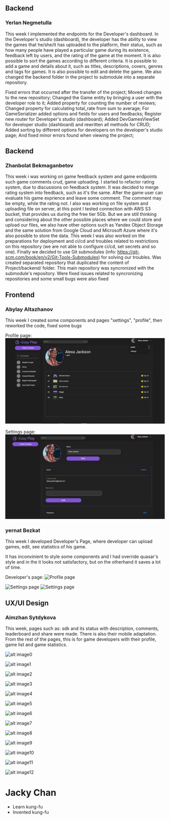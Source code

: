 
## Backend
### Yerlan Negmetulla

This week I implemented the endpoints for the Developer's dashboard. In the Developer's studio (dashboard), the developer has the ability to view the games that he/she/it has uploaded to the platform, their status, such as how many people have played a particular game during its existence, feedback left by users, and the rating of the game at the moment. It is also possible to sort the games according to different criteria. It is possible to add a game and details about it, such as titles, descriptions, covers, genres and tags for games. It is also possible to edit and delete the game. We also changed the backend folder in the project to submodule into a separate repository.

Fixed errors that occurred after the transfer of the project; Moved changes to the new repository; Changed the Game entity by bringing a user with the developer role to it; Added property for counting the number of reviews; Changed property for calculating total_rate from sum to average; For GameSerializer added options and fields for users and feedbacks; Register new router for Developer's studio (dashboard); Added DevGamesViewSet for developer studio (dashboard) and rewritten all methods for CRUD; Added sorting by different options for developers on the developer's studio page; And fixed minor errors found when viewing the project;

## Backend
### Zhanbolat Bekmaganbetov

This week i was working on game feedback system and game endpoints such game comments crud, game uploading. I started to refactor rating system, due to discussions on feedback system. It was decided to merge rating system into feedback, such as it's the same. After the game user can evaluate his game exprience and leave some comment. The comment may be empty, while the rating not. I also was working on file system and uploading file on server, at this point I tested connection with AWS S3 bucket, that provides us during the free tier 5Gb. But we are still thinking and considering about the other possible places where we could store and upload our files, we also have other options such as Yandex Object Storage and the same solution from Google Cloud and Microsoft Azure where it's also possible to store the data. This week I was also worked on the preparations for deployment and ci/cd and troubles related to restrictions on this repository (we are not able to configure ci/cd, set secrets and so one). Finally we decided to use Git submodules (info: https://git-scm.com/book/en/v2/Git-Tools-Submodules) for solving our troubles. Was created separated repository that duplicated the content of Project/backend/ folder. This main repository was syncronized with the submodule's repository. Were fixed issues related to syncronizing repositories and some small bugs were also fixed

## Frontend
### Abylay Altazhanov

This week I created some components and pages "settings", "profile", then reworked the code, fixed some bugs

Profile page:
![Profile page](./week10/Profile.jpg)

Settings page:
![Settings page](./week10/settingpage.jpg)
### yernat Bezkat

This week I developed Developer's Page, where developer can upload games, edit, see statistics of his game.

It has inconvinient to style some components and I had override quasar's style and in the it looks not satisfactory, but on the otherhand it saves a lot of time. 

Developer's page:
![Profile page](./week10/dev.jpg)

![Settings page](./week10/dev1.jpg)
![Settings page](./week10/dev2.jpg)


## UX/UI Design
### Aimzhan Sytdykova

This week, pages such as: sdk and its status with description, comments, leaderboard and share were made. There is also their mobile adaptation. From the rest of the pages, this is for game developers with their profile, game list and game statistics.

![alt image0](https://github.com/SuleymanDemirelKazakhstan/diploma-project-graduaders/blob/main/Design/w10image0.png?raw=true)

![alt image1](https://github.com/SuleymanDemirelKazakhstan/diploma-project-graduaders/blob/main/Design/w10image1.png?raw=true)

![alt image2](https://github.com/SuleymanDemirelKazakhstan/diploma-project-graduaders/blob/main/Design/w10image2.png?raw=true)

![alt image3](https://github.com/SuleymanDemirelKazakhstan/diploma-project-graduaders/blob/main/Design/w10image3.png?raw=true)

![alt image4](https://github.com/SuleymanDemirelKazakhstan/diploma-project-graduaders/blob/main/Design/w10image4.png?raw=true)

![alt image5](https://github.com/SuleymanDemirelKazakhstan/diploma-project-graduaders/blob/main/Design/w10image5.png?raw=true)

![alt image6](https://github.com/SuleymanDemirelKazakhstan/diploma-project-graduaders/blob/main/Design/w10image6.png?raw=true)

![alt image7](https://github.com/SuleymanDemirelKazakhstan/diploma-project-graduaders/blob/main/Design/w10image7.png?raw=true)

![alt image8](https://github.com/SuleymanDemirelKazakhstan/diploma-project-graduaders/blob/main/Design/w10image8.png?raw=true)

![alt image9](https://github.com/SuleymanDemirelKazakhstan/diploma-project-graduaders/blob/main/Design/w10image9.png?raw=true)

![alt image10](https://github.com/SuleymanDemirelKazakhstan/diploma-project-graduaders/blob/main/Design/w10image10.png?raw=true)

![alt image11](https://github.com/SuleymanDemirelKazakhstan/diploma-project-graduaders/blob/main/Design/w10image11.png?raw=true)

![alt image12](https://github.com/SuleymanDemirelKazakhstan/diploma-project-graduaders/blob/main/Design/w10image12.png?raw=true)

# Jacky Chan
* Learn kung-fu
* Invented kung-fu
